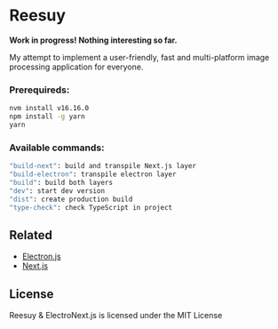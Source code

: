 # Reesuy

**Work in progress! Nothing interesting so far.**

My attempt to implement a user-friendly, fast and multi-platform image processing application for everyone.

### Prerequireds:
```bash
nvm install v16.16.0
npm install -g yarn
yarn
```

### Available commands:

```bash
"build-next": build and transpile Next.js layer
"build-electron": transpile electron layer
"build": build both layers
"dev": start dev version
"dist": create production build
"type-check": check TypeScript in project
```

## Related
- [Electron.js](https://www.electronjs.org)
- [Next.js](https://nextjs.org)

## License
Reesuy & ElectroNext.js is licensed under the MIT License
